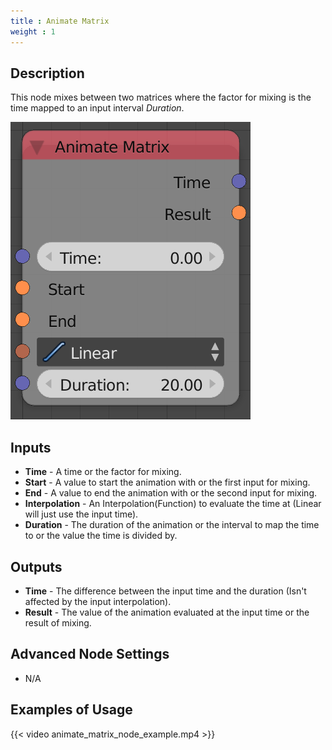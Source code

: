 ```yaml
---
title : Animate Matrix
weight : 1
---
```


## Description

This node mixes between two matrices where the factor for mixing is the
time mapped to an input interval *Duration*.

![image](animate_matrix_node.png)

## Inputs

  - **Time** - A time or the factor for mixing.
  - **Start** - A value to start the animation with or the first input
    for mixing.
  - **End** - A value to end the animation with or the second input for
    mixing.
  - **Interpolation** - An Interpolation(Function) to evaluate the time
    at (Linear will just use the input time).
  - **Duration** - The duration of the animation or the interval to map
    the time to or the value the time is divided by.

## Outputs

  - **Time** - The difference between the input time and the duration
    (Isn't affected by the input interpolation).
  - **Result** - The value of the animation evaluated at the input time
    or the result of mixing.

## Advanced Node Settings

  - N/A

## Examples of Usage

{{< video animate_matrix_node_example.mp4 >}}
